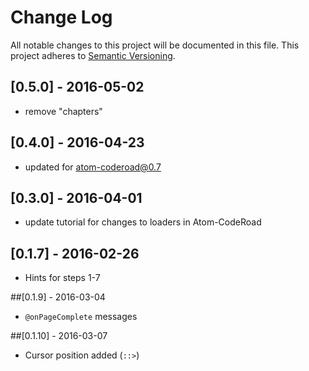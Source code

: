 # Change Log
All notable changes to this project will be documented in this file.
This project adheres to [Semantic Versioning](http://semver.org/).

## [0.5.0] - 2016-05-02
- remove "chapters"

## [0.4.0] - 2016-04-23
- updated for atom-coderoad@0.7

## [0.3.0] - 2016-04-01
- update tutorial for changes to loaders in Atom-CodeRoad

## [0.1.7] - 2016-02-26
- Hints for steps 1-7

##[0.1.9] - 2016-03-04
- `@onPageComplete` messages

##[0.1.10] - 2016-03-07
- Cursor position added (`::>`)
